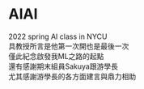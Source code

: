 # AIAI
2022 spring AI class in NYCU<br>
具教授所言是他第一次開也是最後一次<br>
僅此紀念啟發我ML之路的起點<br>
還有感謝期末組員Sakuya跟游學長<br>
尤其感謝游學長的各方面建言與鼎力相助<br>
